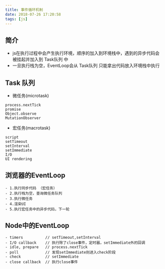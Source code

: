 ```yaml
---
title: 事件循环机制
date: 2018-07-26 17:20:58
tags: [js]
---
```


## 简介

- js在执行过程中会产生执行环境，顺序的加入到环境栈中，遇到的异步代码会被挂起并加入到 Task队列 中
- 一旦执行栈为空，EventLoop会从 Task队列 只能拿出代码放入环境栈中执行

## Task 队列

- 微任务(microtask)
```
process.nextTick
promise
Object.observe
MutationObserver
```

- 宏任务(macrotask)
```
script
setTimeout
setInterval
setImmediate
I/O
UI rendering
```

## 浏览器的EventLoop

```
- 1.执行同步代码 （宏任务）
- 2.执行栈为空，查询微任务队列
- 3.执行微任务
- 4.渲染UI
- 5.执行宏任务中的异步代码，下一轮
```

## Node中的EventLoop

```
- timers          // setTimeout,setInterval
- I/O callback    // 执行除了close事件，定时器，setImmediate外的回调
- idle, prepare   // process.nextTick
- poll            // 发现setImmediate则进入check阶段
- check           // setImmediate
- close callback  // 执行close事件
```